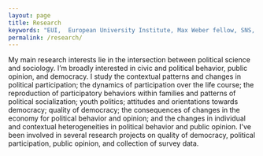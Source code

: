 ```yaml
---
layout: page
title: Research
keywords: "EUI,  European University Institute, Max Weber fellow, SNS, Scuola Normale Superiore, LUISS, LUISS Guido Carli, post-doc, mario quaranta, publications, cv, CV, political science, sociology, political sociology, political protest, economic crisis, political participation, research, articles, article, Scuola Normale Superiore, book, books, conference, paper, researchgate, academia, googe scholar, scholar, dipartimento di scienze politiche, department of political science, democracy, political, social, european, participation, political science, social media"
permalink: /research/
---
```


 My main research interests lie in the intersection between political science and sociology. I’m broadly interested in civic and political behavior, public opinion, and democracy. I study the contextual patterns and changes in political participation; the dynamics of participation over the life course; the reproduction of participatory behaviors within families and patterns of political socialization; youth politics; attitudes and orientations towards democracy; quality of democracy; the consequences of changes in the economy for political behavior and opinion; and the changes in individual and contextual heterogeneities in political behavior and public opinion. I've been involved in several research projects on quality of democracy, political participation, public opinion, and collection of survey data.
